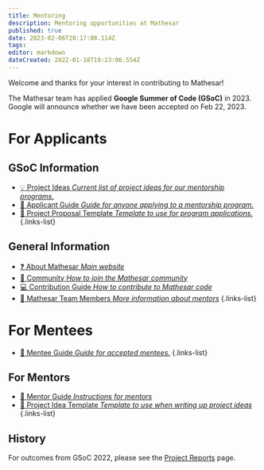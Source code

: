 ```yaml
---
title: Mentoring
description: Mentoring opportunities at Mathesar
published: true
date: 2023-02-06T20:17:08.114Z
tags: 
editor: markdown
dateCreated: 2022-01-18T19:23:06.554Z
---
```


Welcome and thanks for your interest in contributing to Mathesar! 

The Mathesar team has applied **Google Summer of Code (GSoC)** in 2023. Google will announce whether we have been accepted on Feb 22, 2023.

# For Applicants

## GSoC Information
- [:bulb: Project Ideas *Current list of project ideas for our mentorship programs.*](/community/mentoring/project-ideas)
- [:blue_book: Applicant Guide *Guide for anyone applying to a mentorship program.*](/en/community/mentoring/applicant-guide)
- [:notebook: Project Proposal Template *Template to use for program applications.*](/en/community/mentoring/project-proposal-template)
{.links-list}

## General Information
- [:question: About Mathesar *Main website*](https://mathesar.org/)
- [:speech_balloon: Community *How to join the Mathesar community*](/en/community)
- [:computer: Contribution Guide *How to contribute to Mathesar code*](/en/community/contributing)
- [:busts_in_silhouette: Mathesar Team Members *More information about mentors*](/en/team/members)
{.links-list}

# For Mentees
- [:green_book: Mentee Guide *Guide for accepted mentees.*](/en/community/mentoring/mentee-guide)
{.links-list}

## For Mentors
- [:closed_book: Mentor Guide *Instructions for mentors*](/en/community/mentoring/mentor-guide)
- [:notebook: Project Idea Template *Template to use when writing up project ideas*](/en/community/mentoring/project-idea-template)
{.links-list}

## History
For outcomes from GSoC 2022, please see the [Project Reports](/en/engineering/reports) page.